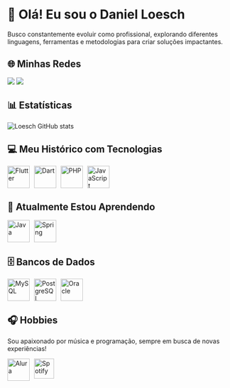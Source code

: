 # 👋 Olá! Eu sou o Daniel Loesch  

Busco constantemente evoluir como profissional, explorando diferentes linguagens, ferramentas e metodologias para criar soluções impactantes.

## 🌐 Minhas Redes  
<a href="https://www.linkedin.com/in/loeschdev/" target="_blank" rel="noopener noreferrer"><img src="https://img.shields.io/badge/LinkedIn-0077B5?style=for-the-badge&logo=linkedin&logoColor=white"></a>  <a href="https://www.instagram.com/danielloesch_/" target="_blank" rel="noopener noreferrer"><img src="https://img.shields.io/badge/Instagram-E4405F?style=for-the-badge&logo=instagram&logoColor=white"></a>  


## 📊 Estatísticas  
![Loesch GitHub stats](https://github-readme-stats.vercel.app/api?username=LoeschDev&show_icons=true&theme=radical)  


## 💻 Meu Histórico com Tecnologias 
<div style="display: flex; flex-wrap: wrap; gap: 10px;">
  <a href="https://flutter.dev" target="_blank" rel="noopener noreferrer"><img align="center" alt="Flutter" height="50" width="50" src="https://cdn.jsdelivr.net/gh/devicons/devicon/icons/flutter/flutter-original.svg" /></a>  
  <a href="https://dart.dev" target="_blank" rel="noopener noreferrer"><img align="center" alt="Dart" height="50" width="50" src="https://cdn.jsdelivr.net/gh/devicons/devicon/icons/dart/dart-original.svg" /></a>  
  <a href="https://www.php.net" target="_blank" rel="noopener noreferrer"><img align="center" alt="PHP" height="50" width="50" src="https://cdn.jsdelivr.net/gh/devicons/devicon/icons/php/php-original.svg" /></a>  
  <a href="https://developer.mozilla.org/en-US/docs/Web/JavaScript" target="_blank" rel="noopener noreferrer"><img align="center" alt="JavaScript" height="50" width="50" src="https://cdn.jsdelivr.net/gh/devicons/devicon/icons/javascript/javascript-original.svg" /></a>  
</div>  


## 🚀 Atualmente Estou Aprendendo  
<div style="display: flex; flex-wrap: wrap; gap: 10px;">
  <a href="https://www.java.com" target="_blank" rel="noopener noreferrer"><img align="center" alt="Java" height="50" width="50" src="https://cdn.jsdelivr.net/gh/devicons/devicon/icons/java/java-original.svg" /></a>  
  <a href="https://spring.io/" target="_blank" rel="noopener noreferrer"><img align="center" alt="Spring" height="50" width="50" src="https://cdn.jsdelivr.net/gh/devicons/devicon/icons/spring/spring-original.svg" /></a>  
</div>  


## 🗄️ Bancos de Dados  
<div style="display: flex; flex-wrap: wrap; gap: 10px;">
  <a href="https://www.mysql.com" target="_blank" rel="noopener noreferrer"><img align="center" alt="MySQL" height="50" width="50" src="https://cdn.jsdelivr.net/gh/devicons/devicon/icons/mysql/mysql-original.svg" /></a>  
  <a href="https://www.postgresql.org" target="_blank" rel="noopener noreferrer"><img align="center" alt="PostgreSQL" height="50" width="50" src="https://cdn.jsdelivr.net/gh/devicons/devicon/icons/postgresql/postgresql-original.svg" /></a>  
  <a href="https://www.oracle.com" target="_blank" rel="noopener noreferrer"><img align="center" alt="Oracle" height="50" width="50" src="https://cdn.jsdelivr.net/gh/devicons/devicon/icons/oracle/oracle-original.svg" /></a>  
</div>  


## 🎧 Hobbies  
Sou apaixonado por música e programação, sempre em busca de novas experiências!  

<div style="display: flex; flex-wrap: wrap; gap: 10px;">
  <a href="https://www.alura.com.br" target="_blank" rel="noopener noreferrer"><img align="center" alt="Alura" height="50" width="50" src="https://img.shields.io/badge/Alura-139AD6?style=for-the-badge&logo=alura&logoColor=white"></a>  
  <a href="https://www.spotify.com" target="_blank" rel="noopener noreferrer"><img align="center" alt="Spotify" height="45" width="45" src="https://upload.wikimedia.org/wikipedia/commons/1/19/Spotify_logo_without_text.svg" /></a>  
</div>  
